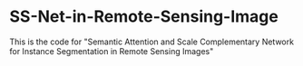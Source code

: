 # SS-Net-in-Remote-Sensing-Image
This is the code for "Semantic Attention and Scale Complementary Network for Instance Segmentation in Remote Sensing Images"
